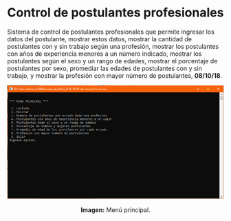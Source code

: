 # Control de postulantes profesionales
Sistema de control de postulantes profesionales que permite ingresar los datos del postulante, mostrar estos datos, mostrar la cantidad de postulantes con y sin trabajo según una profesión, mostrar los postulantes con años de experiencia menores a un número indicado, mostrar los postulantes según el sexo y un rango de edades, mostrar el porcentaje de postulantes por sexo, promediar las edades de postulantes con y sin trabajo, y mostrar la profesión con mayor número de postulantes, **08/10/18**.

<div align="center">
<img src="media/menu-principal.png">
<p><strong>Imagen:</strong> Menú principal.</p>
</div>
